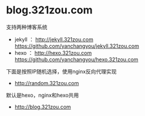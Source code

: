 # blog.321zou.com


支持两种博客系统
- jekyll ： http://jekyll.321zou.com  https://github.com/yanchangyou/jekyll.321zou.com
- hexo ： http://hexo.321zou.com    https://github.com/yanchangyou/hexo.321zou.com

下面是按照IP随机选择，使用nginx反向代理实现
- http://random.321zou.com

默认是hexo，nginx和hexo共用
- http://blog.321zou.com
